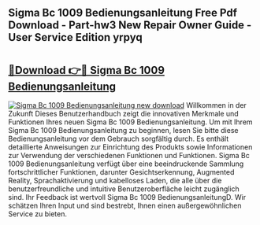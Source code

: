 ## Sigma Bc 1009 Bedienungsanleitung Free Pdf Download - Part-hw3 New Repair Owner Guide - User Service Edition yrpyq

# <h2><a href="http://df1aykc.blite.top/?on=Sigma+Bc+1009+Bedienungsanleitung">🔗Download 👉🔴 Sigma Bc 1009 Bedienungsanleitung</a></h2>

[![Sigma Bc 1009 Bedienungsanleitung new download](https://i.imgur.com/lujVjoI.png)](http://df1aykc.blite.top/?on=Sigma+Bc+1009+Bedienungsanleitung)
Willkommen in der Zukunft Dieses Benutzerhandbuch zeigt die innovativen Merkmale und Funktionen Ihres neuen Sigma Bc 1009 Bedienungsanleitung. Um mit Ihrem Sigma Bc 1009 Bedienungsanleitung zu beginnen, lesen Sie bitte diese Bedienungsanleitung vor dem Gebrauch sorgfältig durch. Es enthält detaillierte Anweisungen zur Einrichtung des Produkts sowie Informationen zur Verwendung der verschiedenen Funktionen und Funktionen. Sigma Bc 1009 Bedienungsanleitung verfügt über eine beeindruckende Sammlung fortschrittlicher Funktionen, darunter Gesichtserkennung, Augmented Reality, Sprachaktivierung und kabelloses Laden, die alle über die benutzerfreundliche und intuitive Benutzeroberfläche leicht zugänglich sind. Ihr Feedback ist wertvoll Sigma Bc 1009 BedienungsanleitungD. Wir schätzen Ihren Input und sind bestrebt, Ihnen einen außergewöhnlichen Service zu bieten.
